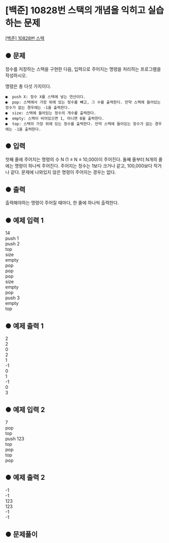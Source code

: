 # [백준] 10828번 스택의 개념을 익히고 실습하는 문제
[[백준] 10828번 스택](https://www.acmicpc.net/problem/10828)  

## ● 문제
정수를 저장하는 스택을 구현한 다음, 입력으로 주어지는 명령을 처리하는 프로그램을 작성하시오.

명령은 총 다섯 가지이다.

    ●  push X: 정수 X를 스택에 넣는 연산이다.
    ●  pop: 스택에서 가장 위에 있는 정수를 빼고, 그 수를 출력한다. 만약 스택에 들어있는 정수가 없는 경우에는 -1을 출력한다.
    ●  size: 스택에 들어있는 정수의 개수를 출력한다.
    ●  empty: 스택이 비어있으면 1, 아니면 0을 출력한다.
    ●  top: 스택의 가장 위에 있는 정수를 출력한다. 만약 스택에 들어있는 정수가 없는 경우에는 -1을 출력한다.

## ● 입력
첫째 줄에 주어지는 명령의 수 N (1 ≤ N ≤ 10,000)이 주어진다. 둘째 줄부터 N개의 줄에는 명령이 하나씩 주어진다. 주어지는 정수는 1보다 크거나 같고, 100,000보다 작거나 같다. 문제에 나와있지 않은 명령이 주어지는 경우는 없다.

## ● 출력
출력해야하는 명령이 주어질 때마다, 한 줄에 하나씩 출력한다.

## ● 예제 입력 1
14  
push 1  
push 2  
top  
size  
empty  
pop  
pop  
pop  
size  
empty  
pop  
push 3  
empty  
top  

## ● 예제 출력 1
2  
2  
0  
2  
1  
-1  
0  
1  
-1  
0  
3  

## ● 예제 입력 2
7  
pop  
top  
push 123  
top  
pop  
top  
pop  

## ● 예제 출력 2
-1  
-1  
123  
123  
-1  
-1  

## ● 문제풀이
```python

```
